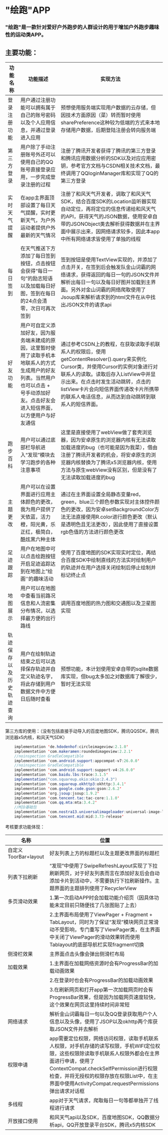 # 									"绘跑"APP

 

### **"绘跑"是一款针对爱好户外跑步的人群设计的用于增加户外跑步趣味性的运动类APP。**

## 主要功能：

| 功能名称                 | 功能描述                                                     | 实现方法                                                     |
| ------------------------ | ------------------------------------------------------------ | ------------------------------------------------------------ |
| 登录注册功能             | 用户通过注册功能可以拥有属于自己的账号密码以及个人应用信息，并通过登录进入应用 | 预想使用服务端实现用户数据的云存储，但因技术方面原因（菜）转而暂时使用sharePreference这种较为低端的方式来本地存储用户数据，后期登陆注册会转向服务端 |
| 第三方登录               | 用户除了手动注册账号外还可以使用自己的QQ账号直接登录应用，一步完成登录注册的过程 | 注册了腾讯开发者获得了腾讯的第三方登录和腾讯应用数据分析的SDK以及对应应用密钥，参考官方文档与CSDN相关技术文档，最终调用了QQloginManager库和实现了QQ的第三方登录 |
| 实时天气提醒             | 在app主界面顶部设置了每日天气提醒，实时更新天气，为户外运动者提供户外最新的天气情况 | 注册了和风天气开发者，调取了和风天气SDK，结合百度SDK的Location监听器实现自动定位，再将定位的信息传递给和风天气的API，获得天气的JSON数据，使用安卓自带的JSONObject类去解析获得数据并在主界面中展示出来，因网络请求较多，因此本app中所有网络请求皆使用了单独的线程 |
| 每日签到                 | 在天气推送下方添加了每日签到按钮，点击按钮会获得“每日一句”的励志短语以及加载每日好图，签到在每日的24点会清零，次日可再次签到 | 签到按钮是使用TextView实现的，并添加了点击开关，在签到后会触发队金山词霸的网络请求，获得返回的每日一句的JSON文件并解析出每日一句以及每日好图并加载到主界面。另外对金山词霸的网络爬取使用了Jsoup库来解析请求到的html文件在从中找出JSON文件的请求api |
| 好友功能                 | 用户可自定义添加好友，因为服务端未建成的原因，这里暂时使用了读取手机本地联系人的方式生成用户的好友列表。当然用户也可以点击 + 号手动添加好友。点击好友会进入短信界面，以方便用户与好友通信 | 通过参考CSDN上的教程，在获取读取手机联系人的权限后，使用getContentResolver().query来实例化Cursor类，并使用Cursor的实例对象进行对联系人的读取。读取后存入ListView中并显示出来。在点击时发生活动跳转，点击的listView卡片会向短信界面传递改卡片所携带的联系人电话信息，从而达到自动跳转到联系人的短信界面。 |
| 跑步百科                 | 用户可以通过底部栏导航进入“发现”模块去学习跑步的各种注意事项 | 这里是直接使用了webView做了套壳浏览器，因为安卓原生的浏览器内核有无法读取加载进度的bug（也可能是因为我菜），借由注册了腾讯开发者的机会，将安卓原生的浏览器内核替换为了腾讯x5浏览器内核，使用方法与原生webView没有区别，但是没有了无法读取加载进度的bug |
| 主题更改                 | 用户可以在设置界面进行应用主体颜色的更改，我为用户提供了天依蓝，活力橙，阳光黄，乐正红，极简白，酷炫黑六种主体 | 通过在主界面设置全局静态变量red，green，blue三个颜色参数实现对主体控件颜色的更改，因为安卓setBackgroundColor方法无法直接使用R.color进行颜色更改（默认是透明色且无法更改），因此使用了直接设置rgb色值的方法进行颜色更改 |
| 足迹跟踪                 | 用户在地图中可以点击绘跑按钮开启足迹追踪达到在地图上”绘画''的趣味活动 | 使用了百度地图的SDK实现实时定位，再结合百度SDK中绘制直线的方法实时绘制用户的轨迹并在用户选择关闭绘制后停止绘制并标记终止点 |
| 地图展示                 | 用户可以在地图中查看当前路况信息和人流密集分布情况，以选择最方便的出行路线 | 调用百度地图的热力图和交通图以及卫星图实现                   |
| 轨迹保存以及历史轨迹查询 | 用户在绘制轨迹结束之后可以选择保存轨迹并自定义轨迹名字，将此存储到用户数据文件中方便日后随时查看 | 预想功能，本计划使用安卓自带的sqlite数据库实现，但bug太多加之对数据库了解很少，暂时无法实现 |

第三方库的使用：（没有包括直接手动导入的百度地图SDK，腾讯QQSDK，腾讯浏览器x5内核，和风天气SDK）

```java
    implementation 'de.hdodenhof:circleimageview:2.1.0'
    implementation 'com.makeramen:roundedimageview:2.2.1'
    //noinspection GradleCompatible
    implementation 'com.android.support:appcompat-v7:26.0.0'
    //noinspection GradleCompatible
    implementation 'com.android.support:support-v4:26.0.0'
    implementation 'com.baidu.lbs:trace:3.1.5'
    implementation("com.squareup.okio:okio:2.4.3")
    implementation 'com.squareup.okhttp3:okhttp:3.4.1'
    implementation 'com.google.code.gson:gson:2.6.2'
    implementation 'org.jsoup:jsoup:1.9.2'
    implementation 'com.tencent.tac:tac-core:1.1.0'
    implementation 'com.qq.mta:mta:3.4.2'
    //MID基础包
    implementation 'com.nostra13.universalimageloader:universal-image-loader:1.9.5'
    implementation 'com.tencent.mid:mid:3.73-release'
```



考核要求功能体现：

| 名称                 | 位置                                                         |
| -------------------- | ------------------------------------------------------------ |
| 自定义ToorBar+layout | 好友列表上方的标题栏以及主题更改界面的标题栏                 |
| 列表下拉刷新         | “发现”中使用了SwipeRefreshLayout实现了下拉刷新网页，对于好友列表而言在添加好友后会自动添加卡片到活动中，不需要执行下拉刷新操作。主题界面的主题排列使用了RecyclerView |
| 多页滑动效果         | 1.第一次启动APP时会加载功能介绍页（因具体功能未定目前只随便找了几张图贴了上去） |
|                      | 2.主界面布局使用了ViewPager + Fragment + TabLayout，同时为了保证“发现”模块网页正常滑动不受影响，专门重写了ViewPager类，在主界面中关闭了ViewPager的滑动效果转而使用Tablayout的底部导航栏实现fragment切换 |
| 侧滑栏效果           | 主界面点击头像会弹出侧滑栏布局                               |
| 加载效果             | 1.主界面在加载网络资源时会有ProgressBar的加载动画效果        |
|                      | 2.在登录时也会有ProgressBar的加载动画效果                    |
|                      | 3.在刷新网页和打开app第一次加载网页时会有ProgressBar效果，但是因为加载网页速度较快，这个效果在网页这里持续时间非常短 |
| 网络请求             | 解析金山词霸每日一句以及QQ登录获取用户个人信息以及头像，使用了JSOP以及okhttp两个库获取JSON文件并去解析 |
| 权限申请             | app需要定位权限，网络访问权限，读取手机联系人权限，对手机存储的读写权限，手机WIFI定位权限，这些权限除读取手机联系人权限外都会在主界面进行申请，使用了ContextCompat.checkSelfPermission进行权限检查，并将无授权的权限存放在权限List中，在主界面中使用ActivityCompat.requestPermissions弹出请求对话框 |
| 多线程               | app对于天气请求，爬取每日一句等都单独开了线程进行请求        |
| 开放接口使用         | 和风天气api以及SDK，百度地图SDK，QQ数据分析api，QQ开放登录平台SDK，腾讯x5内核SDK |







